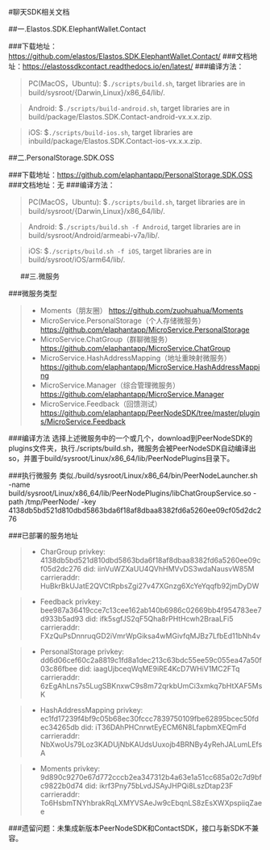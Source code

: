 #聊天SDK相关文档 

##一.Elastos.SDK.ElephantWallet.Contact

###下载地址：https://github.com/elastos/Elastos.SDK.ElephantWallet.Contact/
###文档地址：https://elastossdkcontact.readthedocs.io/en/latest/
###编译方法：

> PC(MacOS，Ubuntu): $`./scripts/build.sh`, target libraries are in build/sysroot/{Darwin,Linux}/x86_64/lib/.

> Android:           $`./scripts/build-android.sh`, target libraries are in build/package/Elastos.SDK.Contact-android-vx.x.x.zip.

> iOS:               $`./scripts/build-ios.sh`, target libraries are inbuild/package/Elastos.SDK.Contact-ios-vx.x.x.zip.


##二.PersonalStorage.SDK.OSS

###下载地址：https://github.com/elaphantapp/PersonalStorage.SDK.OSS
###文档地址：无
###编译方法：

> PC(MacOS，Ubuntu): $`./scripts/build.sh`, target libraries are in build/sysroot/{Darwin,Linux}/x86_64/lib/.

> Android:           $`./scripts/build.sh -f Android`, target libraries are in build/sysroot/Android/armeabi-v7a/lib/.

> iOS:               $`./scripts/build.sh -f iOS`, target libraries are in build/sysroot/iOS/arm64/lib/.

     
##三.微服务

###微服务类型
> - Moments（朋友圈）
    https://github.com/zuohuahua/Moments
> - MicroService.PersonalStorage（个人存储微服务）
    https://github.com/elaphantapp/MicroService.PersonalStorage
> - MicroService.ChatGroup（群聊微服务）
    https://github.com/elaphantapp/MicroService.ChatGroup
> - MicroService.HashAddressMapping（地址重映射微服务）
    https://github.com/elaphantapp/MicroService.HashAddressMapping
> - MicroService.Manager（综合管理微服务）
    https://github.com/elaphantapp/MicroService.Manager
> - MicroService.Feedback（回馈测试）
    https://github.com/elaphantapp/PeerNodeSDK/tree/master/plugins/MicroService.Feedback


###编译方法
    选择上述微服务中的一个或几个，download到PeerNodeSDK的plugins文件夹，执行./scripts/build.sh，微服务会被PeerNodeSDK自动编译出so，并置于build/sysroot/Linux/x86_64/lib/PeerNodePlugins目录下。

###执行微服务
    类似./build/sysroot/Linux/x86_64/bin/PeerNodeLauncher.sh -name build/sysroot/Linux/x86_64/lib/PeerNodePlugins/libChatGroupService.so -path /tmp/PeerNode/ -key 4138db5bd521d810dbd5863bda6f18af8dbaa8382fd6a5260ee09cf05d2dc276 

###已部署的服务地址
> - CharGroup
    privkey:	4138db5bd521d810dbd5863bda6f18af8dbaa8382fd6a5260ee09cf05d2dc276
	did:	iinVuWZXaUU4QVhHMVvDS3wdaNausvW85M
	carrieraddr:	HuBkrBkUJatE2QVCtRpbsZgi27v47XGnzg6XcYeYqqfb92jmDyDW

> - Feedback
    privkey:	bee987a36419cce7c13cee162ab140b6986c02669bb4f954783ee7d933b5ad93
	did:	ifk5sgfJS2qF5Qha8rPHtHcwh2BraaLFi5
	carrieraddr:	FXzQuPsDnnruqGD2iVmrWpGiksa4wMGivfqMJBz7LfbEd11bNh4v

> - PersonalStorage
    privkey:	dd6d06cef60c2a8819c1fd8a1dec213c63bdc55ee59c055ea47a50f03c86fbee
	did:	iaagUjbceqWqME9iRE4KcD7WHiV1MC2FTq
	carrieraddr:	6zEgAhLns7s5LugSBKnxwC9s8m72qrkbUmCi3xmkq7bHtXAF5MsK

> - HashAddressMapping
    privkey:	ec1fd17239f4bf9c05b68ec30fccc7839750109fbe62895bcec50fdec34265db
	did:	iT36DAhPHCnrwtEyECM6N8LfapbmXEQmFd
	carrieraddr:	NbXwoUs79Loz3KADUjNbKAUdsUuxojb4BRNBy4yRehJALumLEfsA

> - Moments
    privkey:	9d890c9270e67d772cccb2ea347312b4a63e1a51cc685a02c7d9bfc9822b0d74
	did:	ikrf3Pny75bLvdJSAyJHPQi8LszDtap23F
	carrieraddr:	To6HsbmTNYhbrakRqLXMYVSAeJw9cEbqnLS8zEsXWXpspiiqZaee


###遗留问题：未集成新版本PeerNodeSDK和ContactSDK，接口与新SDK不兼容。

